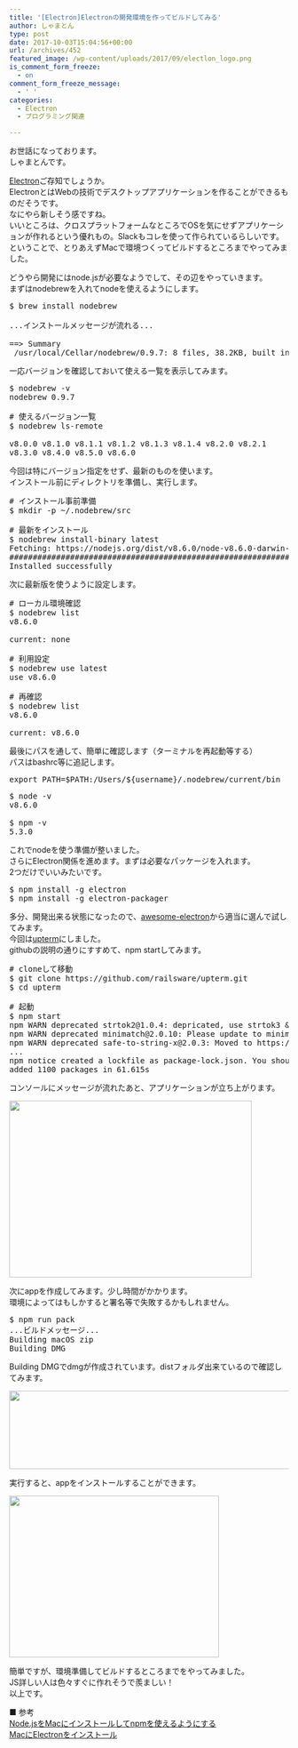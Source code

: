 ```yaml
---
title: '[Electron]Electronの開発環境を作ってビルドしてみる'
author: しゃまとん
type: post
date: 2017-10-03T15:04:56+00:00
url: /archives/452
featured_image: /wp-content/uploads/2017/09/electlon_logo.png
is_comment_form_freeze:
  - on
comment_form_freeze_message:
  - ' '
categories:
  - Electron
  - プログラミング関連

---
```

お世話になっております。  
しゃまとんです。

[Electron][1]ご存知でしょうか。  
ElectronとはWebの技術でデスクトップアプリケーションを作ることができるものだそうです。  
なにやら新しそう感ですね。  
いいところは、クロスプラットフォームなところでOSを気にせずアプリケーションが作れるという優れもの。Slackもコレを使って作られているらしいです。  
ということで、とりあえずMacで環境つくってビルドするところまでやってみました。

どうやら開発にはnode.jsが必要なようでして、その辺をやっていきます。  
まずはnodebrewを入れてnodeを使えるようにします。

<pre class="lang:sh decode:true">$ brew install nodebrew

...インストールメッセージが流れる...

==&gt; Summary
 /usr/local/Cellar/nodebrew/0.9.7: 8 files, 38.2KB, built in 4 seconds</pre>

一応バージョンを確認しておいて使える一覧を表示してみます。

<pre class="lang:sh decode:true ">$ nodebrew -v
nodebrew 0.9.7

# 使えるバージョン一覧
$ nodebrew ls-remote

v8.0.0 v8.1.0 v8.1.1 v8.1.2 v8.1.3 v8.1.4 v8.2.0 v8.2.1
v8.3.0 v8.4.0 v8.5.0 v8.6.0</pre>

今回は特にバージョン指定をせず、最新のものを使います。  
インストール前にディレクトリを準備し、実行します。

<pre class="lang:default decode:true "># インストール事前準備
$ mkdir -p ~/.nodebrew/src

# 最新をインストール
$ nodebrew install-binary latest
Fetching: https://nodejs.org/dist/v8.6.0/node-v8.6.0-darwin-x64.tar.gz
######################################################################## 100.0%
Installed successfully</pre>

次に最新版を使うように設定します。

<pre class="lang:default decode:true "># ローカル環境確認
$ nodebrew list
v8.6.0

current: none

# 利用設定
$ nodebrew use latest
use v8.6.0

# 再確認
$ nodebrew list
v8.6.0

current: v8.6.0
</pre>

最後にパスを通して、簡単に確認します（ターミナルを再起動等する）  
パスはbashrc等に追記します。

<pre class="lang:default decode:true">export PATH=$PATH:/Users/${username}/.nodebrew/current/bin</pre>

<pre class="lang:default decode:true ">$ node -v
v8.6.0

$ npm -v
5.3.0</pre>

これでnodeを使う準備が整いました。  
さらにElectron関係を進めます。まずは必要なパッケージを入れます。  
2つだけでいいみたいです。

<pre class="lang:default decode:true ">$ npm install -g electron
$ npm install -g electron-packager</pre>

多分、開発出来る状態になったので、[awesome-electron][2]から適当に選んで試してみます。  
今回は[upterm][3]にしました。  
githubの説明の通りにすすめて、npm startしてみます。

<pre class="lang:default decode:true "># cloneして移動
$ git clone https://github.com/railsware/upterm.git
$ cd upterm

# 起動
$ npm start
npm WARN deprecated strtok2@1.0.4: depricated, use strtok3 & music-metadata instead
npm WARN deprecated minimatch@2.0.10: Please update to minimatch 3.0.2 or higher to avoid a RegExp DoS issue
npm WARN deprecated safe-to-string-x@2.0.3: Moved to https://github.com/Xotic750/to-string-symbols-supported-x
...
npm notice created a lockfile as package-lock.json. You should commit this file.
added 1100 packages in 61.615s</pre>

コンソールにメッセージが流れたあと、アプリケーションが立ち上がります。

[<img src="https://shamaton.orz.hm/blog/wp-content/uploads/2017/09/electron_upterm.png" alt="" width="437" height="318" class="aligncenter size-full wp-image-455" />][4]

次にappを作成してみます。少し時間がかかります。  
環境によってはもしかすると署名等で失敗するかもしれません。

<pre class="lang:default decode:true ">$ npm run pack
...ビルドメッセージ...
Building macOS zip
Building DMG</pre>

Building DMGでdmgが作成されています。distフォルダ出来ているので確認してみます。

[<img src="https://shamaton.orz.hm/blog/wp-content/uploads/2017/09/electron_dist.png" alt="" width="581" height="141" class="aligncenter size-full wp-image-456" />][5]

実行すると、appをインストールすることができます。

[<img src="https://shamaton.orz.hm/blog/wp-content/uploads/2017/09/electron_upterm_dmg.png" alt="" width="378" height="291" class="aligncenter size-full wp-image-459" />][6]

簡単ですが、環境準備してビルドするところまでをやってみました。  
JS詳しい人は色々すぐに作れそうで羨ましい！  
以上です。

■ 参考  
[Node.jsをMacにインストールしてnpmを使えるようにする][7]  
[MacにElectronをインストール][8]

 [1]: https://electron.atom.io/
 [2]: https://github.com/sindresorhus/awesome-electron
 [3]: https://github.com/railsware/upterm.git
 [4]: https://shamaton.orz.hm/blog/wp-content/uploads/2017/09/electron_upterm.png
 [5]: https://shamaton.orz.hm/blog/wp-content/uploads/2017/09/electron_dist.png
 [6]: https://shamaton.orz.hm/blog/wp-content/uploads/2017/09/electron_upterm_dmg.png
 [7]: http://www.hirooooo-lab.com/entry/development/install-node
 [8]: https://qiita.com/hal_99/items/6e464f3d45d531ff9336